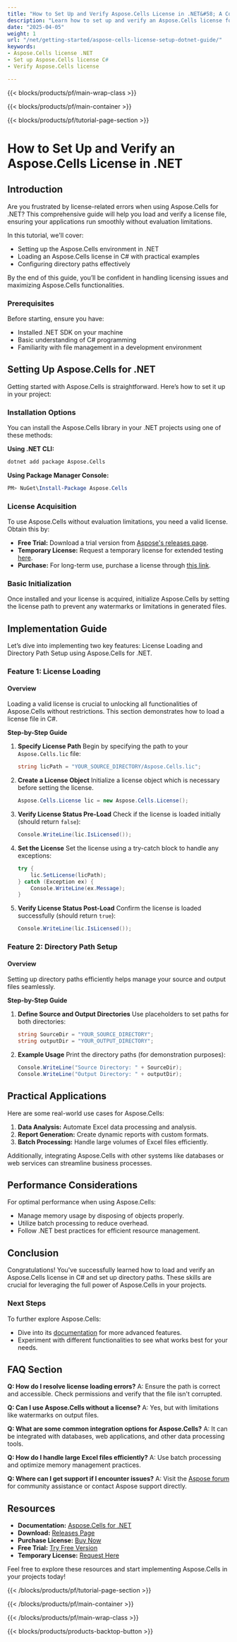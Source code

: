 ```yaml
---
title: "How to Set Up and Verify Aspose.Cells License in .NET&#58; A Complete Guide"
description: "Learn how to set up and verify an Aspose.Cells license for .NET, ensuring your applications run without limitations. Follow this comprehensive guide with practical examples."
date: "2025-04-05"
weight: 1
url: "/net/getting-started/aspose-cells-license-setup-dotnet-guide/"
keywords:
- Aspose.Cells license .NET
- Set up Aspose.Cells license C#
- Verify Aspose.Cells license

---
```


{{< blocks/products/pf/main-wrap-class >}}

{{< blocks/products/pf/main-container >}}

{{< blocks/products/pf/tutorial-page-section >}}


# How to Set Up and Verify an Aspose.Cells License in .NET

## Introduction

Are you frustrated by license-related errors when using Aspose.Cells for .NET? This comprehensive guide will help you load and verify a license file, ensuring your applications run smoothly without evaluation limitations.

In this tutorial, we'll cover:
- Setting up the Aspose.Cells environment in .NET
- Loading an Aspose.Cells license in C# with practical examples
- Configuring directory paths effectively

By the end of this guide, you’ll be confident in handling licensing issues and maximizing Aspose.Cells functionalities.

### Prerequisites

Before starting, ensure you have:
- Installed .NET SDK on your machine
- Basic understanding of C# programming
- Familiarity with file management in a development environment

## Setting Up Aspose.Cells for .NET

Getting started with Aspose.Cells is straightforward. Here’s how to set it up in your project:

### Installation Options

You can install the Aspose.Cells library in your .NET projects using one of these methods:

**Using .NET CLI:**
```bash
dotnet add package Aspose.Cells
```

**Using Package Manager Console:**
```powershell
PM> NuGet\Install-Package Aspose.Cells
```

### License Acquisition

To use Aspose.Cells without evaluation limitations, you need a valid license. Obtain this by:
- **Free Trial:** Download a trial version from [Aspose's releases page](https://releases.aspose.com/cells/net/).
- **Temporary License:** Request a temporary license for extended testing [here](https://purchase.aspose.com/temporary-license/).
- **Purchase:** For long-term use, purchase a license through [this link](https://purchase.aspose.com/buy).

### Basic Initialization

Once installed and your license is acquired, initialize Aspose.Cells by setting the license path to prevent any watermarks or limitations in generated files.

## Implementation Guide

Let’s dive into implementing two key features: License Loading and Directory Path Setup using Aspose.Cells for .NET.

### Feature 1: License Loading

#### Overview
Loading a valid license is crucial to unlocking all functionalities of Aspose.Cells without restrictions. This section demonstrates how to load a license file in C#.

**Step-by-Step Guide**

1. **Specify License Path**
   Begin by specifying the path to your `Aspose.Cells.lic` file:
   ```csharp
   string licPath = "YOUR_SOURCE_DIRECTORY/Aspose.Cells.lic";
   ```

2. **Create a License Object**
   Initialize a license object which is necessary before setting the license.
   ```csharp
   Aspose.Cells.License lic = new Aspose.Cells.License();
   ```

3. **Verify License Status Pre-Load**
   Check if the license is loaded initially (should return `false`):
   ```csharp
   Console.WriteLine(lic.IsLicensed());
   ```

4. **Set the License**
   Set the license using a try-catch block to handle any exceptions:
   ```csharp
   try {
       lic.SetLicense(licPath);
   } catch (Exception ex) {
       Console.WriteLine(ex.Message);
   }
   ```

5. **Verify License Status Post-Load**
   Confirm the license is loaded successfully (should return `true`):
   ```csharp
   Console.WriteLine(lic.IsLicensed());
   ```

### Feature 2: Directory Path Setup

#### Overview
Setting up directory paths efficiently helps manage your source and output files seamlessly.

**Step-by-Step Guide**

1. **Define Source and Output Directories**
   Use placeholders to set paths for both directories:
   ```csharp
   string SourceDir = "YOUR_SOURCE_DIRECTORY";
   string outputDir = "YOUR_OUTPUT_DIRECTORY";
   ```

2. **Example Usage**
   Print the directory paths (for demonstration purposes):
   ```csharp
   Console.WriteLine("Source Directory: " + SourceDir);
   Console.WriteLine("Output Directory: " + outputDir);
   ```

## Practical Applications

Here are some real-world use cases for Aspose.Cells:
1. **Data Analysis:** Automate Excel data processing and analysis.
2. **Report Generation:** Create dynamic reports with custom formats.
3. **Batch Processing:** Handle large volumes of Excel files efficiently.

Additionally, integrating Aspose.Cells with other systems like databases or web services can streamline business processes.

## Performance Considerations

For optimal performance when using Aspose.Cells:
- Manage memory usage by disposing of objects properly.
- Utilize batch processing to reduce overhead.
- Follow .NET best practices for efficient resource management.

## Conclusion

Congratulations! You've successfully learned how to load and verify an Aspose.Cells license in C# and set up directory paths. These skills are crucial for leveraging the full power of Aspose.Cells in your projects.

### Next Steps

To further explore Aspose.Cells:
- Dive into its [documentation](https://reference.aspose.com/cells/net/) for more advanced features.
- Experiment with different functionalities to see what works best for your needs.

## FAQ Section

**Q: How do I resolve license loading errors?**
A: Ensure the path is correct and accessible. Check permissions and verify that the file isn't corrupted.

**Q: Can I use Aspose.Cells without a license?**
A: Yes, but with limitations like watermarks on output files.

**Q: What are some common integration options for Aspose.Cells?**
A: It can be integrated with databases, web applications, and other data processing tools.

**Q: How do I handle large Excel files efficiently?**
A: Use batch processing and optimize memory management practices.

**Q: Where can I get support if I encounter issues?**
A: Visit the [Aspose forum](https://forum.aspose.com/c/cells/9) for community assistance or contact Aspose support directly.

## Resources

- **Documentation:** [Aspose.Cells for .NET](https://reference.aspose.com/cells/net/)
- **Download:** [Releases Page](https://releases.aspose.com/cells/net/)
- **Purchase License:** [Buy Now](https://purchase.aspose.com/buy)
- **Free Trial:** [Try Free Version](https://releases.aspose.com/cells/net/)
- **Temporary License:** [Request Here](https://purchase.aspose.com/temporary-license/)

Feel free to explore these resources and start implementing Aspose.Cells in your projects today!

{{< /blocks/products/pf/tutorial-page-section >}}

{{< /blocks/products/pf/main-container >}}

{{< /blocks/products/pf/main-wrap-class >}}

{{< blocks/products/products-backtop-button >}}
